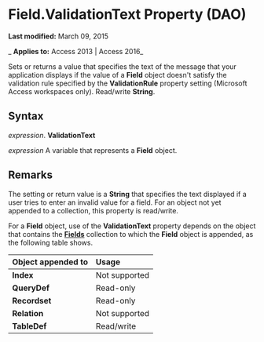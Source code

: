 
# Field.ValidationText Property (DAO)

 **Last modified:** March 09, 2015

 _ **Applies to:** Access 2013 | Access 2016_

Sets or returns a value that specifies the text of the message that your application displays if the value of a  **Field** object doesn't satisfy the validation rule specified by the **ValidationRule** property setting (Microsoft Access workspaces only). Read/write **String**.


## Syntax

 _expression_. **ValidationText**

 _expression_ A variable that represents a **Field** object.


## Remarks

The setting or return value is a  **String** that specifies the text displayed if a user tries to enter an invalid value for a field. For an object not yet appended to a collection, this property is read/write.

For a  **Field** object, use of the **ValidationText** property depends on the object that contains the **[Fields](4be3ba07-20c1-d958-c1b8-7dd8b4731f60.md)** collection to which the **Field** object is appended, as the following table shows.



|**Object appended to**|**Usage**|
|:-----|:-----|
|**Index**|Not supported|
|**QueryDef**|Read-only|
|**Recordset**|Read-only|
|**Relation**|Not supported|
|**TableDef**|Read/write|
